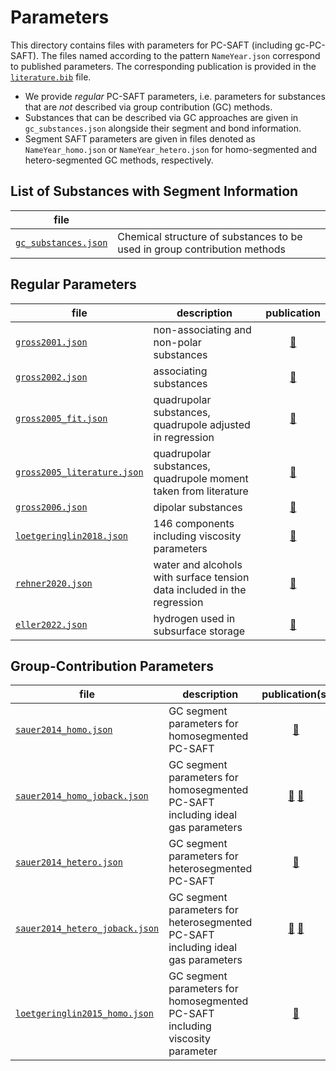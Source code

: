 # Parameters

This directory contains files with parameters for PC-SAFT (including gc-PC-SAFT).
The files named according to the pattern `NameYear.json` correspond to published parameters. The corresponding publication is provided in the [`literature.bib`](literature.bib) file.

- We provide *regular* PC-SAFT parameters, i.e. parameters for substances that are *not* described via group contribution (GC) methods.
- Substances that can be described via GC approaches are given in `gc_substances.json` alongside their segment and bond information.
- Segment SAFT parameters are given in files denoted as `NameYear_homo.json` or `NameYear_hetero.json` for homo-segmented and hetero-segmented GC methods, respectively.

## List of Substances with Segment Information

|file||
|-|-|
[`gc_substances.json`](gc_substances.json) | Chemical structure of substances to be used in group contribution methods |


## Regular Parameters

|file|description|publication|
|-|-|:-:|
[`gross2001.json`](gross2001.json) | non-associating and non-polar substances| [&#128279;](https://doi.org/10.1021/ie0003887)
[`gross2002.json`](gross2002.json) | associating substances | [&#128279;](https://doi.org/10.1021/ie010954d)
[`gross2005_fit.json`](gross2005_fit.json) | quadrupolar substances, quadrupole adjusted in regression | [&#128279;](https://doi.org/10.1002/aic.10502)
[`gross2005_literature.json`](gross2005_literature.json) | quadrupolar substances, quadrupole moment taken from literature | [&#128279;](https://doi.org/10.1002/aic.10502)
[`gross2006.json`](gross2006.json) | dipolar substances | [&#128279;](https://doi.org/10.1002/aic.10683)
[`loetgeringlin2018.json`](loetgeringlin2018.json) | 146 components including viscosity parameters | [&#128279;](https://doi.org/10.1021/acs.iecr.7b04871)
[`rehner2020.json`](rehner2020.json) | water and alcohols with surface tension data included in the regression | [&#128279;](https://doi.org/10.1021/acs.jced.0c00684)
[`eller2022.json`](eller2022.json) | hydrogen used in subsurface storage | [&#128279;](https://doi.org/10.1029/2021WR030885)

## Group-Contribution Parameters

|file|description|publication(s)|
|-|-|:-:|
[`sauer2014_homo.json`](sauer2014_homo.json) | GC segment parameters for homosegmented PC-SAFT | [&#128279;](https://doi.org/10.1021/ie502203w) |
[`sauer2014_homo_joback.json`](sauer2014_homo.json) | GC segment parameters for homosegmented PC-SAFT including ideal gas parameters | [&#128279;](https://doi.org/10.1021/ie502203w) [&#128279;](https://doi.org/10.1080/00986448708960487)|
[`sauer2014_hetero.json`](sauer2014_hetero.json) | GC segment parameters for heterosegmented PC-SAFT | [&#128279;](https://doi.org/10.1021/ie502203w)
[`sauer2014_hetero_joback.json`](sauer2014_hetero.json) | GC segment parameters for heterosegmented PC-SAFT including ideal gas parameters | [&#128279;](https://doi.org/10.1021/ie502203w) [&#128279;](https://doi.org/10.1080/00986448708960487)
[`loetgeringlin2015_homo.json`](loetgeringlin2018.json) | GC segment parameters for homosegmented PC-SAFT including viscosity parameter | [&#128279;](https://doi.org/10.1021/acs.iecr.5b01698)

